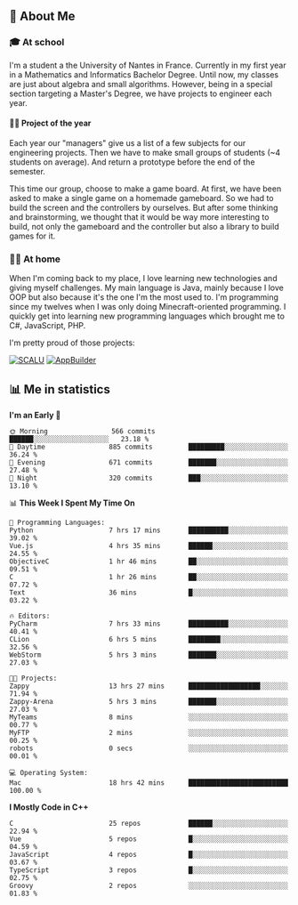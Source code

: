 ## 👀 About Me

### 🎓 At school

I'm a student a the University of Nantes in France. Currently in my first year in a Mathematics and Informatics Bachelor Degree. Until now, my classes are just about algebra and small algorithms. However, being in a special section targeting a Master's Degree, we have projects to engineer each year. 

#### 🔧🔬 Project of the year

Each year our "managers" give us a list of a few subjects for our engineering projects. Then we have to make small groups of students (~4 students on average). And return a prototype before the end of the semester.

This time our group, choose to make a game board. At first, we have been asked to make a single game on a homemade gameboard. So we had to build the screen and the controllers by ourselves. 
But after some thinking and brainstorming, we thought that it would be way more interesting to build, not only the gameboard and the controller but also a library to build games for it.

### 👨‍💻 At home

When I'm coming back to my place, I love learning new technologies and giving myself challenges. My main language is Java, mainly because I love OOP but also because it's the one I'm the most used to. I'm programming since my twelves when I was only doing Minecraft-oriented programming.  I quickly get into learning new programming languages which brought me to C#, JavaScript, PHP. 

I'm pretty proud of those projects:

[![SCALU](https://github-readme-stats.vercel.app/api/pin?username=renardfute&repo=SCALU)](https://github.com/renardfute/scalu)
[![AppBuilder](https://github-readme-stats.vercel.app/api/pin?username=pulsedev2&repo=AppBuilder)](https://github.com/pulsedev2/AppBuilder)

## 📊 Me in statistics
<!--START_SECTION:waka-->
**I'm an Early 🐤** 

```text
🌞 Morning                566 commits         ██████░░░░░░░░░░░░░░░░░░░   23.18 % 
🌆 Daytime                885 commits         █████████░░░░░░░░░░░░░░░░   36.24 % 
🌃 Evening                671 commits         ███████░░░░░░░░░░░░░░░░░░   27.48 % 
🌙 Night                  320 commits         ███░░░░░░░░░░░░░░░░░░░░░░   13.10 % 
```


📊 **This Week I Spent My Time On** 

```text
💬 Programming Languages: 
Python                   7 hrs 17 mins       ██████████░░░░░░░░░░░░░░░   39.02 % 
Vue.js                   4 hrs 35 mins       ██████░░░░░░░░░░░░░░░░░░░   24.55 % 
ObjectiveC               1 hr 46 mins        ██░░░░░░░░░░░░░░░░░░░░░░░   09.51 % 
C                        1 hr 26 mins        ██░░░░░░░░░░░░░░░░░░░░░░░   07.72 % 
Text                     36 mins             █░░░░░░░░░░░░░░░░░░░░░░░░   03.22 % 

🔥 Editors: 
PyCharm                  7 hrs 33 mins       ██████████░░░░░░░░░░░░░░░   40.41 % 
CLion                    6 hrs 5 mins        ████████░░░░░░░░░░░░░░░░░   32.56 % 
WebStorm                 5 hrs 3 mins        ███████░░░░░░░░░░░░░░░░░░   27.03 % 

🐱‍💻 Projects: 
Zappy                    13 hrs 27 mins      ██████████████████░░░░░░░   71.94 % 
Zappy-Arena              5 hrs 3 mins        ███████░░░░░░░░░░░░░░░░░░   27.03 % 
MyTeams                  8 mins              ░░░░░░░░░░░░░░░░░░░░░░░░░   00.77 % 
MyFTP                    2 mins              ░░░░░░░░░░░░░░░░░░░░░░░░░   00.25 % 
robots                   0 secs              ░░░░░░░░░░░░░░░░░░░░░░░░░   00.01 % 

💻 Operating System: 
Mac                      18 hrs 42 mins      █████████████████████████   100.00 % 
```

**I Mostly Code in C++** 

```text
C                        25 repos            ██████░░░░░░░░░░░░░░░░░░░   22.94 % 
Vue                      5 repos             █░░░░░░░░░░░░░░░░░░░░░░░░   04.59 % 
JavaScript               4 repos             █░░░░░░░░░░░░░░░░░░░░░░░░   03.67 % 
TypeScript               3 repos             █░░░░░░░░░░░░░░░░░░░░░░░░   02.75 % 
Groovy                   2 repos             ░░░░░░░░░░░░░░░░░░░░░░░░░   01.83 % 
```




<!--END_SECTION:waka-->
